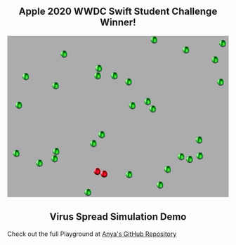 <h2 align="center">Apple 2020 WWDC Swift Student Challenge Winner!</h2>
<p> </p>
<p align="center"><img src="virus_spread_demo.gif" alt="Demo"></p>
<h2 align="center">Virus Spread Simulation Demo</h2>
<p> </p>
<p>Check out the full Playground at <a href="https://github.com/a-n-y-a/virus-spread-sim">Anya's GitHub Repository</a></p>
